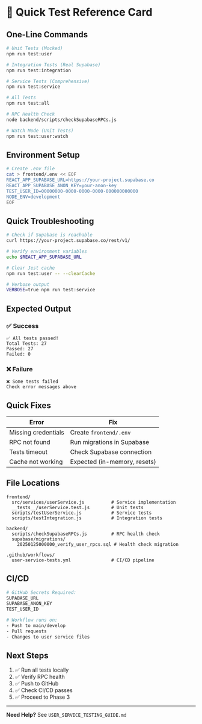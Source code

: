 # 🚀 Quick Test Reference Card

## One-Line Commands

```bash
# Unit Tests (Mocked)
npm run test:user

# Integration Tests (Real Supabase)
npm run test:integration

# Service Tests (Comprehensive)
npm run test:service

# All Tests
npm run test:all

# RPC Health Check
node backend/scripts/checkSupabaseRPCs.js

# Watch Mode (Unit Tests)
npm run test:user:watch
```

## Environment Setup

```bash
# Create .env file
cat > frontend/.env << EOF
REACT_APP_SUPABASE_URL=https://your-project.supabase.co
REACT_APP_SUPABASE_ANON_KEY=your-anon-key
TEST_USER_ID=00000000-0000-0000-0000-000000000000
NODE_ENV=development
EOF
```

## Quick Troubleshooting

```bash
# Check if Supabase is reachable
curl https://your-project.supabase.co/rest/v1/

# Verify environment variables
echo $REACT_APP_SUPABASE_URL

# Clear Jest cache
npm run test:user -- --clearCache

# Verbose output
VERBOSE=true npm run test:service
```

## Expected Output

### ✅ Success
```
✅ All tests passed!
Total Tests: 27
Passed: 27
Failed: 0
```

### ❌ Failure
```
❌ Some tests failed
Check error messages above
```

## Quick Fixes

| Error | Fix |
|-------|-----|
| Missing credentials | Create `frontend/.env` |
| RPC not found | Run migrations in Supabase |
| Tests timeout | Check Supabase connection |
| Cache not working | Expected (in-memory, resets) |

## File Locations

```
frontend/
  src/services/userService.js          # Service implementation
  __tests__/userService.test.js        # Unit tests
  scripts/testUserService.js           # Service tests
  scripts/testIntegration.js           # Integration tests

backend/
  scripts/checkSupabaseRPCs.js         # RPC health check
  supabase/migrations/
    20250125000000_verify_user_rpcs.sql # Health check migration

.github/workflows/
  user-service-tests.yml               # CI/CD pipeline
```

## CI/CD

```bash
# GitHub Secrets Required:
SUPABASE_URL
SUPABASE_ANON_KEY
TEST_USER_ID

# Workflow runs on:
- Push to main/develop
- Pull requests
- Changes to user service files
```

## Next Steps

1. ✅ Run all tests locally
2. ✅ Verify RPC health
3. ✅ Push to GitHub
4. ✅ Check CI/CD passes
5. ✅ Proceed to Phase 3

---

**Need Help?** See `USER_SERVICE_TESTING_GUIDE.md`
